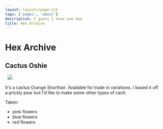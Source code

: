 ```yaml
---
layout: layouts/page.njk
tags: ['pages', 'about']
description: I guess I have one now
title: Hex Archive
---
```


# Hex Archive

## Cactus Oshie
<img srcset="https://cdn.glitch.com/e8c48446-7221-44a1-aabd-d809cd1d1e34%2Fprickly2.png?v=1626842396946 2x">
<img srcset="https://cdn.glitch.com/e8c48446-7221-44a1-aabd-d809cd1d1e34%2Ffrida.png?v=1627105822172 2x">
<img src="https://cdn.glitch.com/e8c48446-7221-44a1-aabd-d809cd1d1e34%2Fpachi.png?v=1627105833588"> 

It's a cactus Orange Shorthair. Available for trade in variations. I based it off a prickly pear but I'd like to make some other types of cacti. 

Taken:
- pink flowers
- blue flowers
- red flowers
